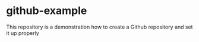 # github-example
This repository is a demonstration how to create a Github repository and set it up properly  
